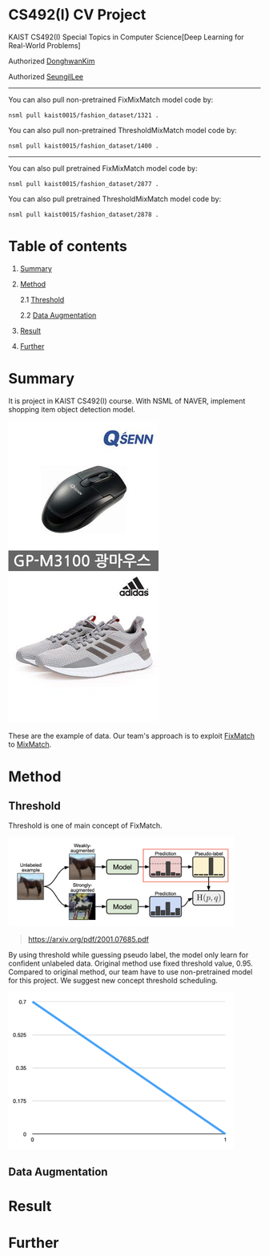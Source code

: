 # CS492(I) CV Project

KAIST CS492(I) Special Topics in Computer Science[Deep Learning for Real-World Problems]

Authorized [DonghwanKim](https://github.com/DonghwanKIM0101)

Authorized [SeungilLee](https://github.com/ChoiIseungil)

-----------

You can also pull non-pretrained FixMixMatch model code by:

    nsml pull kaist0015/fashion_dataset/1321 .

You can also pull non-pretrained ThresholdMixMatch model code by:

    nsml pull kaist0015/fashion_dataset/1400 .

-----------

You can also pull pretrained FixMixMatch model code by:

    nsml pull kaist0015/fashion_dataset/2877 .

You can also pull pretrained ThresholdMixMatch model code by:

    nsml pull kaist0015/fashion_dataset/2878 .


# Table of contents
1. [Summary](https://github.com/DonghwanKIM0101/CS492I_CV/blob/main/README.md#summary)
2. [Method](https://github.com/DonghwanKIM0101/CS492I_CV/blob/main/README.md#method)

    2.1 [Threshold](https://github.com/DonghwanKIM0101/CS492I_CV/blob/main/README.md#threshold)

    2.2 [Data Augmentation](https://github.com/DonghwanKIM0101/CS492I_CV/blob/main/README.md#data-augmentation)

3. [Result](https://github.com/DonghwanKIM0101/CS492I_CV/blob/main/README.md#result)
4. [Further](https://github.com/DonghwanKIM0101/CS492I_CV/blob/main/README.md#further)


# Summary

It is project in KAIST CS492(I) course. With NSML of NAVER, implement shopping item object detection model. 

![Alt text](Image/0a5e810ae2cbbf0bdbce393ed8209498.jpg)
![Alt text](Image/0a70b8806168e481d63f8331bbdf00f8.jpg)

These are the example of data.
Our team's approach is to exploit [FixMatch](https://arxiv.org/pdf/2001.07685.pdf) to [MixMatch](https://arxiv.org/pdf/1905.02249.pdf).

# Method

## Threshold

Threshold is one of main concept of FixMatch.

<img src="Image/threshold.png" width="450px"></img><br/>

> https://arxiv.org/pdf/2001.07685.pdf

By using threshold while guessing pseudo label, the model only learn for confident unlabeled data.
Original method use fixed threshold value, 0.95. Compared to original method, our team have to use non-pretrained model for this project.
We suggest new concept threshold scheduling.

<img src="Image/threshold_scheduling.png" width="450px"></img><br/>


## Data Augmentation

# Result

# Further





